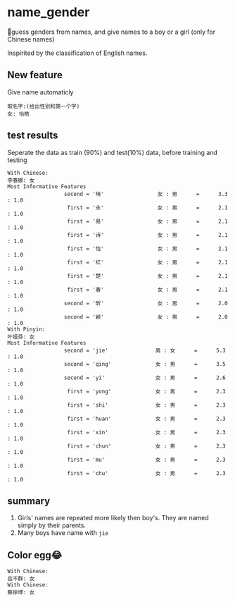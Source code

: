 # name_gender
👫guess genders from names, and give names to a boy or a girl (only for Chinese names)

Inspirited by the classification of English names.

## New feature
Give name automaticly

    取名字:(给出性别和第一个字)
    女: 怡皓

## test results
Seperate the data as train (90%) and test(10%) data, before training and testing

    With Chinese:
    李春娜: 女
    Most Informative Features
                      second = '琦'                 女 : 男      =      3.3 : 1.0
                       first = '永'                 女 : 男      =      2.1 : 1.0
                       first = '易'                 女 : 男      =      2.1 : 1.0
                       first = '诗'                 女 : 男      =      2.1 : 1.0
                       first = '怡'                 女 : 男      =      2.1 : 1.0
                       first = '红'                 女 : 男      =      2.1 : 1.0
                       first = '楚'                 女 : 男      =      2.1 : 1.0
                       first = '春'                 女 : 男      =      2.1 : 1.0
                      second = '昕'                 女 : 男      =      2.0 : 1.0
                      second = '颖'                 女 : 男      =      2.0 : 1.0
    With Pinyin:
    叶娅芬: 女
    Most Informative Features
                      second = 'jie'               男 : 女      =      5.3 : 1.0
                      second = 'qing'              女 : 男      =      3.5 : 1.0
                      second = 'yi'                女 : 男      =      2.6 : 1.0
                       first = 'yong'              女 : 男      =      2.3 : 1.0
                       first = 'shi'               女 : 男      =      2.3 : 1.0
                       first = 'huan'              女 : 男      =      2.3 : 1.0
                       first = 'xin'               女 : 男      =      2.3 : 1.0
                       first = 'chun'              女 : 男      =      2.3 : 1.0
                       first = 'mu'                女 : 男      =      2.3 : 1.0
                       first = 'chu'               女 : 男      =      2.3 : 1.0

## summary
1. Girls' names are repeated more likely then boy's. They are named simply by their parents.
2. Many boys have name with `jie`

## Color egg😂

    With Chinese:
    岳不群: 女
    With Chinese:
    蔡徐坤: 女
